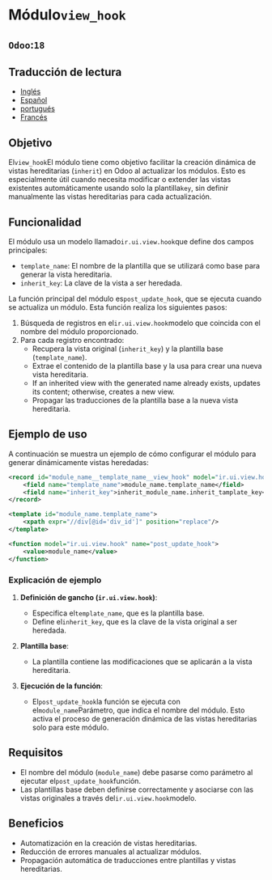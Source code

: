 # Módulo`view_hook`

## `Odoo`:`18`

## Traducción de lectura

-   [Inglés](README.md)
-   [Español](README.es.md)
-   [portugués](README.pt.md)
-   [Francés](README.fr.md)

## Objetivo

El`view_hook`El módulo tiene como objetivo facilitar la creación dinámica de vistas hereditarias (`inherit`) en Odoo al actualizar los módulos. Esto es especialmente útil cuando necesita modificar o extender las vistas existentes automáticamente usando solo la plantilla`key`, sin definir manualmente las vistas hereditarias para cada actualización.

## Funcionalidad

El módulo usa un modelo llamado`ir.ui.view.hook`que define dos campos principales:

-   `template_name`: El nombre de la plantilla que se utilizará como base para generar la vista hereditaria.
-   `inherit_key`: La clave de la vista a ser heredada.

La función principal del módulo es`post_update_hook`, que se ejecuta cuando se actualiza un módulo. Esta función realiza los siguientes pasos:

1.  Búsqueda de registros en el`ir.ui.view.hook`modelo que coincida con el nombre del módulo proporcionado.
2.  Para cada registro encontrado:
    -   Recupera la vista original (`inherit_key`) y la plantilla base (`template_name`).
    -   Extrae el contenido de la plantilla base y la usa para crear una nueva vista hereditaria.
    -   If an inherited view with the generated name already exists, updates its content; otherwise, creates a new view.
    -   Propagar las traducciones de la plantilla base a la nueva vista hereditaria.

## Ejemplo de uso

A continuación se muestra un ejemplo de cómo configurar el módulo para generar dinámicamente vistas heredadas:

```xml
<record id="module_name__template_name__view_hook" model="ir.ui.view.hook">
    <field name="template_name">module_name.template_name</field>
    <field name="inherit_key">inherit_module_name.inherit_tamplate_key</field>
</record>

<template id="module_name.template_name">
    <xpath expr="//div[@id='div_id']" position="replace"/>
</template>

<function model="ir.ui.view.hook" name="post_update_hook">
    <value>module_name</value>
</function>
```

### Explicación de ejemplo

1.  **Definición de gancho (`ir.ui.view.hook`)**:
    -   Especifica el`template_name`, que es la plantilla base.
    -   Define el`inherit_key`, que es la clave de la vista original a ser heredada.

2.  **Plantilla base**:
    -   La plantilla contiene las modificaciones que se aplicarán a la vista hereditaria.

3.  **Ejecución de la función**:
    -   El`post_update_hook`la función se ejecuta con el`module_name`Parámetro, que indica el nombre del módulo. Esto activa el proceso de generación dinámica de las vistas hereditarias solo para este módulo.

## Requisitos

-   El nombre del módulo (`module_name`) debe pasarse como parámetro al ejecutar el`post_update_hook`función.
-   Las plantillas base deben definirse correctamente y asociarse con las vistas originales a través del`ir.ui.view.hook`modelo.

## Beneficios

-   Automatización en la creación de vistas hereditarias.
-   Reducción de errores manuales al actualizar módulos.
-   Propagación automática de traducciones entre plantillas y vistas hereditarias.
